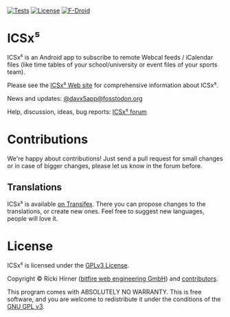 

[![Tests](https://github.com/bitfireAT/icsx5/actions/workflows/test-dev.yml/badge.svg)](https://github.com/bitfireAT/icsx5/actions/workflows/test-dev.yml)
[![License](https://img.shields.io/github/license/bitfireAT/icsx5)](https://github.com/bitfireAT/icsx5/blob/main/LICENSE)
[![F-Droid](https://img.shields.io/f-droid/v/at.bitfire.icsdroid)](https://f-droid.org/packages/at.bitfire.icsdroid/)


ICSx⁵
========

ICSx⁵ is an Android app to subscribe to remote Webcal feeds / iCalendar files (like
time tables of your school/university or event files of your sports team).

Please see the [ICSx⁵ Web site](https://icsx5.bitfire.at) for comprehensive information about ICSx⁵.

News and updates: [@davx5app@fosstodon.org](https://fosstodon.org/@davx5app)

Help, discussion, ideas, bug reports: [ICSx⁵ forum](https://icsx5.bitfire.at/forums/)


Contributions
=======

We're happy about contributions! Just send a pull request for small changes or in case
of bigger changes, please let us know in the forum before.

## Translations
ICSx⁵ is available [on Transifex](https://www.transifex.com/bitfireAT/icsx5/). There you can propose
changes to the translations, or create new ones. Feel free to suggest new languages, people will
love it.



License 
=======

ICSx⁵ is licensed under the [GPLv3 License](LICENSE).

Copyright © Ricki Hirner ([bitfire web engineering GmbH](https://www.bitfire.at)) and [contributors](https://github.com/bitfireAT/icsx5/graphs/contributors).

This program comes with ABSOLUTELY NO WARRANTY. This is free software, and you are welcome
to redistribute it under the conditions of the [GNU GPL v3](https://www.gnu.org/licenses/gpl-3.0.html).


